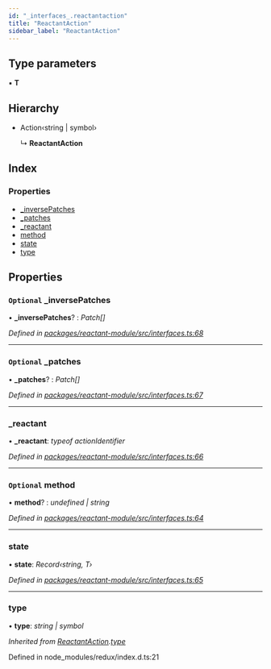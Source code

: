 ```yaml
---
id: "_interfaces_.reactantaction"
title: "ReactantAction"
sidebar_label: "ReactantAction"
---
```


## Type parameters

▪ **T**

## Hierarchy

* Action‹string | symbol›

  ↳ **ReactantAction**

## Index

### Properties

* [_inversePatches](_interfaces_.reactantaction.md#optional-_inversepatches)
* [_patches](_interfaces_.reactantaction.md#optional-_patches)
* [_reactant](_interfaces_.reactantaction.md#_reactant)
* [method](_interfaces_.reactantaction.md#optional-method)
* [state](_interfaces_.reactantaction.md#state)
* [type](_interfaces_.reactantaction.md#type)

## Properties

### `Optional` _inversePatches

• **_inversePatches**? : *Patch[]*

*Defined in [packages/reactant-module/src/interfaces.ts:68](https://github.com/unadlib/reactant/blob/8437ba9b/packages/reactant-module/src/interfaces.ts#L68)*

___

### `Optional` _patches

• **_patches**? : *Patch[]*

*Defined in [packages/reactant-module/src/interfaces.ts:67](https://github.com/unadlib/reactant/blob/8437ba9b/packages/reactant-module/src/interfaces.ts#L67)*

___

###  _reactant

• **_reactant**: *typeof actionIdentifier*

*Defined in [packages/reactant-module/src/interfaces.ts:66](https://github.com/unadlib/reactant/blob/8437ba9b/packages/reactant-module/src/interfaces.ts#L66)*

___

### `Optional` method

• **method**? : *undefined | string*

*Defined in [packages/reactant-module/src/interfaces.ts:64](https://github.com/unadlib/reactant/blob/8437ba9b/packages/reactant-module/src/interfaces.ts#L64)*

___

###  state

• **state**: *Record‹string, T›*

*Defined in [packages/reactant-module/src/interfaces.ts:65](https://github.com/unadlib/reactant/blob/8437ba9b/packages/reactant-module/src/interfaces.ts#L65)*

___

###  type

• **type**: *string | symbol*

*Inherited from [ReactantAction](_interfaces_.reactantaction.md).[type](_interfaces_.reactantaction.md#type)*

Defined in node_modules/redux/index.d.ts:21
